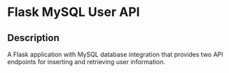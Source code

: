 # Flask MySQL User API

## Description
A Flask application with MySQL database integration that provides two API endpoints for inserting and retrieving user information.

